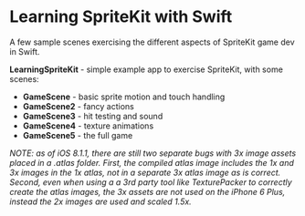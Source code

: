 # Learning SpriteKit with Swift

A few sample scenes exercising the different aspects of SpriteKit game dev in Swift.

**LearningSpriteKit** - simple example app to exercise SpriteKit, with some scenes:

* __GameScene__ - basic sprite motion and touch handling
* __GameScene2__ - fancy actions
* __GameScene3__ - hit testing and sound
* __GameScene4__ - texture animations
* __GameScene5__ - the full game

*NOTE: as of iOS 8.1.1, there are still two separate bugs with 3x image assets placed in a .atlas folder.  First, the compiled atlas image includes the 1x and 3x images in the 1x atlas, not in a separate 3x atlas image as is correct.  Second, even when using a a 3rd party tool like TexturePacker to correctly create the atlas images, the 3x assets are not used on the iPhone 6 Plus, instead the 2x images are used and scaled 1.5x.*
